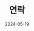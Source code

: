 ---
title: '연락'
date: 2024-05-19
type: landing

design:
  # Section spacing
  spacing: '5rem'

sections:
-   block: markdown
    id: section-1
    content:
      title: Contact
      subtitle: 
      text: 저에게 관심 있으신 분들은 연락주시면 감사하겠습니다. <br> e-mail:keres1102@gmail.com
---